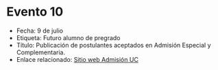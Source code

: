 # Evento 10

* Fecha: 9 de julio 
* Etiqueta: Futuro alumno de pregrado
* Título: Publicación de postulantes aceptados en Admisión Especial y Complementaria.
* Enlace relacionado: [Sitio web Admisión UC](https://www12.uc.cl/web_postulante/jsp/vra/admision_otras_vias)




